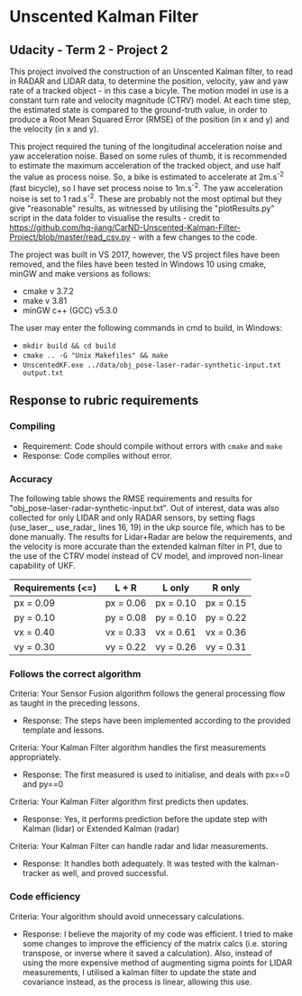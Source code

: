 # Unscented Kalman Filter
## Udacity - Term 2 - Project 2

This project involved the construction of an Unscented Kalman filter, to read in RADAR and LIDAR data, to determine the position, velocity, yaw and yaw rate of a tracked object - in this case a bicyle. The motion model in use is a constant turn rate and velocity magnitude (CTRV) model. At each time step, the estimated state is compared to the ground-truth value, in order to produce a Root Mean Squared Error (RMSE) of the position (in x and y) and the velocity (in x and y).

This project required the tuning of the longitudinal acceleration noise and yaw acceleration noise. Based on some rules of thumb, it is recommended to estimate the maximum acceleration of the tracked object, and use half the value as process noise. So, a bike is estimated to accelerate at 2m.s<sup>-2</sup> (fast bicycle), so I have set process noise to 1m.s<sup>-2</sup>. The yaw acceleration noise is set to 1 rad.s<sup>-2</sup>. These are probably not the most optimal but they give "reasonable" results, as witnessed by utilising the "plotResults.py" script in the data folder to visualise the results - credit to https://github.com/hq-jiang/CarND-Unscented-Kalman-Filter-Project/blob/master/read_csv.py - with a few changes to the code.

The project was built in VS 2017, however, the VS project files have been removed, and the files have been tested in Windows 10 using cmake, minGW and make versions as follows:
* cmake v 3.7.2
* make v 3.81
* minGW c++ (GCC) v5.3.0

The user may enter the following commands in cmd to build, in Windows:
* `mkdir build && cd build`
* `cmake .. -G "Unix Makefiles" && make`
* `UnscentedKF.exe ../data/obj_pose-laser-radar-synthetic-input.txt output.txt`

## Response to rubric requirements
### Compiling
* Requirement: Code should compile without errors with `cmake` and `make`
* Response: Code compiles without error.

### Accuracy
The following table shows the RMSE requirements and results for "obj_pose-laser-radar-synthetic-input.txt". Out of interest, data was also collected for only LIDAR and only RADAR sensors, by setting flags (use_laser_, use_radar_ lines 16, 19) in the ukp source file, which has to be done manually. The results for Lidar+Radar are below the requirements, and the velocity is more accurate than the extended kalman filter in P1, due to the use of the CTRV model instead of CV model, and improved non-linear capability of UKF.

| Requirements (<=) | L + R |  L only | R only |
| ------------- | ------------- | ------------- | ------------- |
| px = 0.09 | px = 0.06 | px = 0.10 | px = 0.15 |
| py = 0.10 | py = 0.08 | py = 0.10 | py = 0.22 |
| vx = 0.40 | vx = 0.33 | vx = 0.61 | vx = 0.36 |
| vy = 0.30 | vy = 0.22 | vy = 0.26 | vy = 0.31 |

### Follows the correct algorithm
Criteria: Your Sensor Fusion algorithm follows the general processing flow as taught in the preceding lessons.
* Response: The steps have been implemented according to the provided template and lessons.

Criteria: Your Kalman Filter algorithm handles the first measurements appropriately.
* Response: The first measured is used to initialise, and deals with px==0 and py==0

Criteria: Your Kalman Filter algorithm first predicts then updates.
* Response: Yes, it performs prediction before the update step with Kalman (lidar) or Extended Kalman (radar)

Criteria: Your Kalman Filter can handle radar and lidar measurements.
* Response: It handles both adequately. It was tested with the kalman-tracker as well, and proved successful.

### Code efficiency
Criteria: Your algorithm should avoid unnecessary calculations.
* Response: I believe the majority of my code was efficient. I tried to make some changes to improve the efficiency of the matrix calcs (i.e. storing transpose, or inverse where it saved a calculation). Also, instead of using the more expensive method of augmenting sigma points for LIDAR measurements, I utilised a kalman filter to update the state and covariance instead, as the process is linear, allowing this use.

